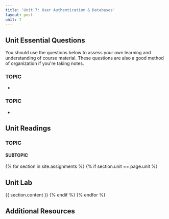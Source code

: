 ```yaml
---
title: 'Unit 7: User Authentication & Databases'
layout: post
unit: 7
---
```


<!--  **** | Lab 7 Due | -->

## Unit Essential Questions
You should use the questions below to assess your own learning and understanding of course material. These questions are also a good method of organization if you're taking notes.

### TOPIC
- 

### TOPIC
- 


## Unit Readings
### TOPIC
#### SUBTOPIC

{% for section in site.assignments %}
{% if section.unit == page.unit %}
## Unit Lab
{{ section.content }}
{% endif %}
{% endfor %}

## Additional Resources